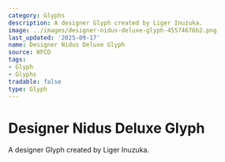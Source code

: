 ```yaml
---
category: Glyphs
description: A designer Glyph created by Liger Inuzuka.
image: ../images/designer-nidus-deluxe-glyph-45574676b2.png
last_updated: '2025-09-17'
name: Designer Nidus Deluxe Glyph
source: WFCD
tags:
- Glyph
- Glyphs
tradable: false
type: Glyph
---
```


# Designer Nidus Deluxe Glyph

A designer Glyph created by Liger Inuzuka.

